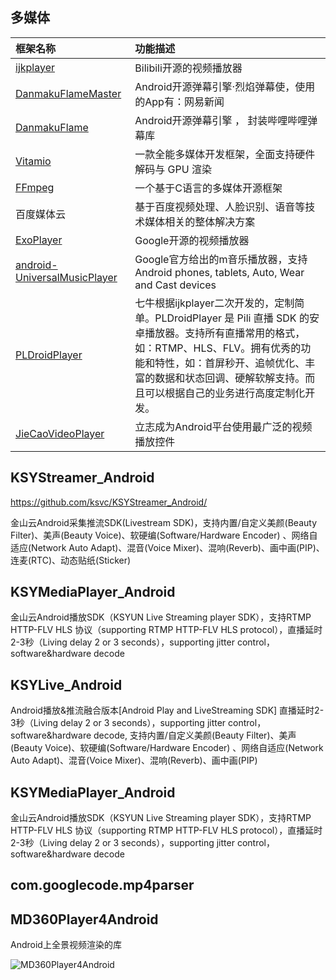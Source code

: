 ## **多媒体**

| 框架名称                                     | 功能描述                                     |
| :--------------------------------------- | :--------------------------------------- |
| [ijkplayer](https://github.com/Bilibili/ijkplayer) | Bilibili开源的视频播放器                         |
| [DanmakuFlameMaster ](https://github.com/Bilibili/DanmakuFlameMaster) | Android开源弹幕引擎·烈焰弹幕使，使用的App有：网易新闻         |
| [DanmakuFlame](https://github.com/open-android/DanmakuFlame) | Android开源弹幕引擎 ， 封装哔哩哔哩弹幕库                |
| [Vitamio](https://github.com/yixia/VitamioBundle) | 一款全能多媒体开发框架，全面支持硬件解码与 GPU 渲染             |
| [FFmpeg](https://github.com/FFmpeg/FFmpeg) | 一个基于C语言的多媒体开源框架                          |
| 百度媒体云                                    | 基于百度视频处理、人脸识别、语音等技术媒体相关的整体解决方案           |
| [ExoPlayer](https://github.com/google/ExoPlayer) | Google开源的视频播放器                           |
| [android-UniversalMusicPlayer](https://github.com/googlesamples/android-UniversalMusicPlayer) | Google官方给出的m音乐播放器，支持Android phones, tablets, Auto, Wear and Cast devices |
| [PLDroidPlayer](https://github.com/pili-engineering/PLDroidPlayer) | 七牛根据ijkplayer二次开发的，定制简单。PLDroidPlayer 是 Pili 直播 SDK 的安卓播放器。支持所有直播常用的格式，如：RTMP、HLS、FLV。拥有优秀的功能和特性，如：首屏秒开、追帧优化、丰富的数据和状态回调、硬解软解支持。而且可以根据自己的业务进行高度定制化开发。 |
| [JieCaoVideoPlayer](https://github.com/lipangit/JieCaoVideoPlayer) | 立志成为Android平台使用最广泛的视频播放控件                |

## **KSYStreamer_Android**

https://github.com/ksvc/KSYStreamer_Android/

金山云Android采集推流SDK(Livestream SDK)，支持内置/自定义美颜(Beauty Filter)、美声(Beauty Voice)、软硬编(Software/Hardware Encoder) 、网络自适应(Network Auto Adapt)、混音(Voice Mixer)、混响(Reverb)、画中画(PIP)、连麦(RTC)、动态贴纸(Sticker)

## **KSYMediaPlayer_Android**
金山云Android播放SDK（KSYUN Live Streaming player SDK），支持RTMP HTTP-FLV HLS 协议（supporting RTMP HTTP-FLV HLS protocol），直播延时2-3秒（Living delay 2 or 3 seconds），supporting jitter control，software&hardware decode

## **KSYLive_Android**
Android播放&推流融合版本[Android Play and LiveStreaming SDK] 直播延时2-3秒（Living delay 2 or 3 seconds），supporting jitter control，software&hardware decode, 支持内置/自定义美颜(Beauty Filter)、美声(Beauty Voice)、软硬编(Software/Hardware Encoder) 、网络自适应(Network Auto Adapt)、混音(Voice Mixer)、混响(Reverb)、画中画(PIP)

## **KSYMediaPlayer_Android**

金山云Android播放SDK（KSYUN Live Streaming player SDK），支持RTMP HTTP-FLV HLS 协议（supporting RTMP HTTP-FLV HLS protocol），直播延时2-3秒（Living delay 2 or 3 seconds），supporting jitter control，software&hardware decode

## com.googlecode.mp4parser

## MD360Player4Android

Android上全景视频渲染的库

![MD360Player4Android](https://github.com/ashqal/MD360Player4Android/raw/master/app/demo/preview2.jpg)
